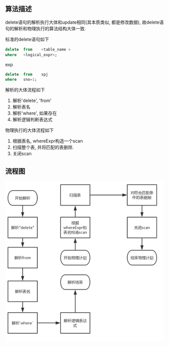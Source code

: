 ##   算法描述

delete语句的解析执行大体和update相同(其本质类似, 都是修改数据), 故delete语句的解析和物理执行的算法结构大体一致.

标准的delete语句如下

```sql
delete  from    <table_name >
where   <logical_expr>;
```

exp

```sql
delete  from    spj
where   sno=1;
```

解析的大体流程如下

1.  解析'delete', 'from'
2.  解析表名
3.  解析'where', 如果存在
4.  解析逻辑判断表达式

物理执行的大体流程如下

1.  根据表名, whereExpr构造一个scan
2.  扫描整个表, 并将匹配的表删除.
3.  关闭scan

##   流程图

![](2.jpg)